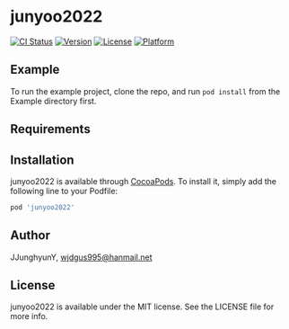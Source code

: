 # junyoo2022

[![CI Status](https://img.shields.io/travis/JJunghyunY/junyoo2022.svg?style=flat)](https://travis-ci.org/JJunghyunY/junyoo2022)
[![Version](https://img.shields.io/cocoapods/v/junyoo2022.svg?style=flat)](https://cocoapods.org/pods/junyoo2022)
[![License](https://img.shields.io/cocoapods/l/junyoo2022.svg?style=flat)](https://cocoapods.org/pods/junyoo2022)
[![Platform](https://img.shields.io/cocoapods/p/junyoo2022.svg?style=flat)](https://cocoapods.org/pods/junyoo2022)

## Example

To run the example project, clone the repo, and run `pod install` from the Example directory first.

## Requirements

## Installation

junyoo2022 is available through [CocoaPods](https://cocoapods.org). To install
it, simply add the following line to your Podfile:

```ruby
pod 'junyoo2022'
```

## Author

JJunghyunY, wjdgus995@hanmail.net

## License

junyoo2022 is available under the MIT license. See the LICENSE file for more info.
